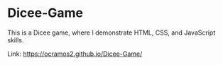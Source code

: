 # Dicee-Game

This is a Dicee game, where I demonstrate HTML, CSS, and JavaScript skills.

Link: https://ocramos2.github.io/Dicee-Game/
